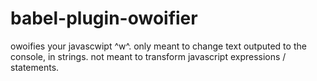 # babel-plugin-owoifier

owoifies your javascwipt ^w^. only meant to change text outputed to the console, in strings. not meant to transform javascript expressions / statements.
